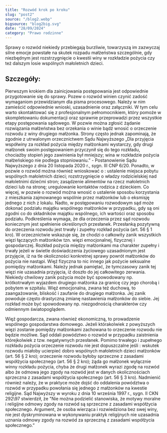 ```yaml
---
title: "Rozwód krok po kroku"
slug: "post2"
source: "/blog2.webp"
bigsource: "blog2big.svg"
date: "28/09/2024"
category: "Prawo rodzinne"
---
```


Sprawy o rozwód niekiedy przebiegają burzliwie, towarzyszą im zazwyczaj silne emocje powstałe
na skutek rozpadu małżeństwa szczególnie, gdy niezbędnym jest rozstrzygnięcie o kwestii winy
w rozkładzie pożycia czy też dalszym losie wspólnych małoletnich dzieci.

## Szczegóły:

Pierwszym krokiem dla zainicjowania postępowania jest odpowiednie przygotowanie się do
sprawy. Pozew o rozwód winien czynić zadość wymaganiom przewidzianym dla pisma
procesowego. Należy w nim zamieścić odpowiednie wnioski, uzasadnienie oraz załączniki. W tym
celu warto skontaktować się z profesjonalnym pełnomocnikiem, który pomoże w skompletowaniu
dokumentacji oraz sprawnie przeprowadzi przez wszystkie etapy postępowania sądowego.
W pozwie można zgłosić żądanie rozwiązania małżeństwa bez orzekania o winie bądź wnosić
o orzeczenie rozwodu z winy drugiego małżonka. Strony często jednak zapominają, że zgodnie
z utrwalonym orzecznictwem Sądu Najwyższego „Dla przyjęcia współwiny za rozkład pożycia
między małżonkami wystarczy, gdy drugi małżonek swoim postępowaniem przyczynił się do tego
rozkładu, chociażby stopień jego zawinienia był mniejszy; wina w rozkładzie pożycia małżeńskiego
nie podlega stopniowaniu.” - Postanowienie Sądu Najwyższego z dnia 20 listopada 2020 r., sygn.
III CNP 6/20.
Ponadto, w pozwie o rozwód można również wnioskować o :
ustalenie miejsca pobytu wspólnych małoletnich dzieci;
rozstrzygnięcie o władzy rodzicielskiej nad małoletnimi dziećmi stron;
zasądzenie alimentów na rzecz małoletnich dzieci lub na stronę;
uregulowanie kontaktów rodzica z dzieckiem.
Co więcej, w pozwie o rozwód można wnosić o ustalenie sposobu korzystania z mieszkania
zajmowanego wspólnie przez małżonków lub o eksmisję jednego z nich z lokalu. Nadto,
w postępowaniu rozwodowym sąd może dokonać podziału majątku wspólnego małżonków
w przypadku, gdy są oni zgodni co do składników majątku wspólnego, ich wartości oraz sposobu
podziału.
Podkreślenia wymaga, że dla orzeczenia przez sąd rozwodu koniecznym jest spełnienie określonych
przesłanek.
Przesłanką pozytywną do orzeczenia rozwodu jest trwały i zupełny rozkład pożycia (art. 56 § 1
kro). W orzecznictwie wskazuje się, że chodzi o całkowity zanik wszystkich więzi łączących
małżonków tzn. więzi emocjonalnej, fizycznej i gospodarczej. Rozkład pożycia między
małżonkami ma charakter zupełny i trwały jeżeli w świetle doświadczenia życiowego
uzasadnionym jest przyjęcie, iż na tle okoliczności konkretnej sprawy powrót małżonków do
pożycia nie nastąpi.
Więź fizyczna to nic innego jak pożycie seksualne pomiędzy małżonkami. Należy jednak pamiętać,
że tymczasowy zanik tej więzi nie uzasadnia przyjęcia, iż doszło do jej całkowitego zerwania.
Niekiedy chwilowy zanik pożycia może być spowodowany np. krótkotrwałym wyjazdem drugiego
małżonka za granicę czy jego chorobą i pobytem w szpitalu.
Więź emocjonalna, zwana też duchową, to zaangażowanie, bliskość i zaufanie do drugiego
małżonka. Jej zanik powoduje często drastyczną zmianę nastawienia małżonków do siebie. Jej
rozkład może być spowodowany np. niezgodnością charakterów czy odmiennym światopoglądem.

Więź gospodarcza, zwana również ekonomiczną, to prowadzenie wspólnego gospodarstwa
domowego.
Jeżeli którakolwiek z powyższych więzi zostanie pomiędzy małżonkami zachowana to orzeczenie
rozwodu nie będzie możliwe.
Sąd oddali powództwo o rozwód w przypadku zaistnienia którejkolwiek z tzw. negatywnych
przesłanek. Pomimo trwałego i zupełnego rozkładu pożycia orzeczenie rozwodu nie jest
dopuszczalne jeśli :
wskutek rozwodu miałoby ucierpieć dobro wspólnych małoletnich dzieci małżonków (art. 56 § 2
kro);
orzeczenie rozwodu byłoby sprzeczne z zasadami współżycia społecznego (art. 56 § 2 kro);
żąda go małżonek wyłącznie winny rozkładu pożycia, chyba że drugi małżonek wyrazi zgodę na
rozwód albo że odmowa jego zgody na rozwód jest w danych okolicznościach sprzeczna
z zasadami współżycia społecznego (art. 56 § 3 kro).
Nadmienić również należy, że w praktyce może dojść do oddalenia powództwa o rozwód
w przypadku powołania się jednego z małżonków na kwestie religijne. Sąd Najwyższy w wyroku
z dnia 10 września 1997 r., sygn. II CKN 292\97 stwierdził, że &quot;Nie można podzielić stanowiska,
że motywy moralne i religijne odmowy zgody na rozwód są sprzeczne z zasadami współżycia
społecznego. Argument, że osoba wierząca i rozwiedziona bez swej winy, nie jest dyskryminowana
w wykonywaniu praktyk religijnych nie uzasadnia uznania odmowy zgody na rozwód za sprzeczną
z zasadami współżycia społecznego.”
